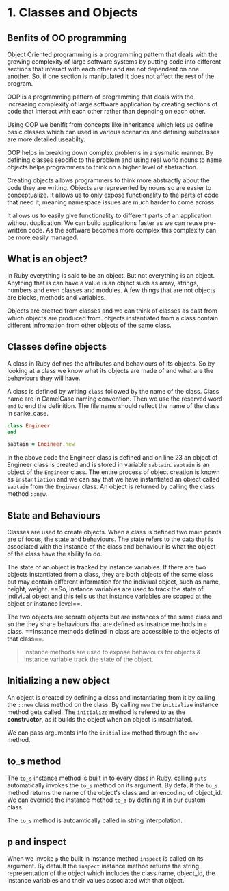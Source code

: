 # 1. Classes and Objects

## Benfits of OO programming

Object Oriented programming is a programming pattern that deals with the growing complexity of large software systems by putting code into different sections that interact with each other and are not dependent on one another. So, if one section is manipulated it does not affect the rest of the program.

OOP is a programming pattern of programming that deals with the increasing complexity of large software application by creating sections of code that interact with each other rather than depnding on each other.

Using OOP we benifit from concepts like inheritance which lets us define basic classes which can used in various scenarios and defining subclasses are more detailed useabilty.

OOP helps in breaking down complex problems in a sysmatic manner. By defining classes sepcific to the problem and using real world nouns to name objects helps programmers to think on a higher level of abstraction.

Creating objects allows programmers to think more abstractly about the code they are writing.
Objects are represented by nouns so are easier to conceptualize.
It allows us to only expose functionality to the parts of code that need it, meaning namespace issues are much harder to come across.

It allows us to easily give functionality to different parts of an application without duplication.
We can build applications faster as we can reuse pre-written code.
As the software becomes more complex this complexity can be more easily managed.

## What is an object?

In Ruby everything is said to be an object. But not everything is an object. Anything that is can have a value is an object such as array, strings, numbers and even classes and modules. A few things that are not objects are blocks, methods and variables.

Objects are created from classes and we can think of classes as cast from which objects are produced from. objects instantiated from a class contain different infromation from other objects of the same class.

## Classes define objects

A class in Ruby defines the attributes and behaviours of its objects. So by looking at a class we know what its objects are made of and what are the behaviours they will have.

A class is defined by writing `class` followed by the name of the class. Class name are in CamelCase naming convention. Then we use the reserved word `end` to end the definition. The file name should reflect the name of the class in sanke_case.

```ruby
class Engineer
end

sabtain = Engineer.new
```
In the above code the Engineer class is defined and on line 23 an object of Engineer class is created and is stored in variable `sabtain`. `sabtain` is an object of the `Engineer` class. The entire process of object creation is known as `instantiation` and we can say that we have instantiated an object called `sabtain` from the `Engineer` class. An object is returned by calling the class method `::new`.


## State and Behaviours

Classes are used to create objects. When a class is defined two main points are of focus, the state and behaviours. The state refers to the data that is associated with the instance of the class and behaviour is what the object of the class have the ability to do.

The state of an object is tracked by instance variables. If there are two objects instantiated from a class, they are both objects of the same class but may contain different information for the indiviual object, such as name, height, weight. ==So, instance variables are used to track the state of indiviual object and this tells us that instance variables are scoped at the object or instance level==.

The two objects are seprate objects but are instances of the same class and so the they share behaviours that are defined as insatnce methods in a class. ==Instance methods defined in class are accessible to the objects of that class==.

> Instance methods are used to expose behaviours for objects & instance variable track the state of the object.

## Initializing a new object

An object is created by defining a class and instantiating from it by calling the `::new` class method on the class. By calling `new` the `initialize` instance method gets called. The `initialize` method is refered to as the **constructor**, as it builds the object when an object is insatntiated.

We can pass arguments into the `initialize` method through the `new` method.

## to_s method

The `to_s` instance method is built in to every class in Ruby.
calling `puts` automatically invokes the `to_s` method on its argument. By default the `to_s` method returns the name of the object's class and an encoding of object_id. We can override the instance method `to_s` by defining it in our custom class.

The `to_s` method is autoamtically called in string interpolation.

## p and inspect

When we invoke `p` the built in instance method `inspect` is called on its argument. By default the `inspect` instance method returns the string representation of the object which includes the class name, object_id, the instance variables and their values associated with that object.

